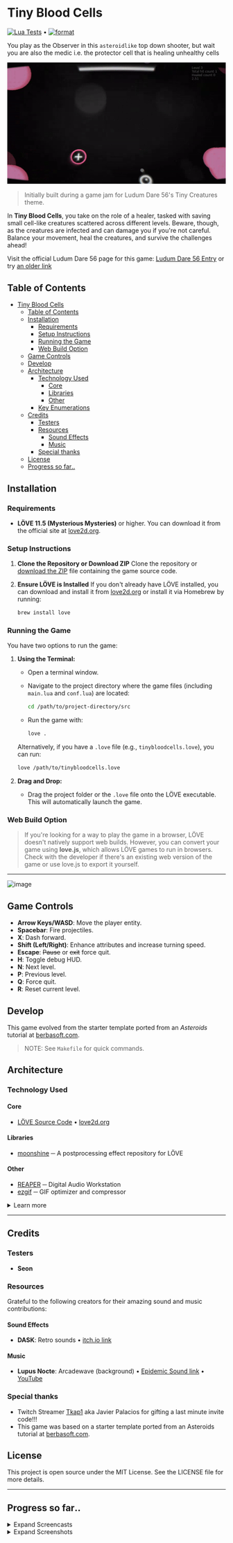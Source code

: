 # Tiny Blood Cells

[![Lua Tests](https://github.com/lloydlobo/tinycreatures/actions/workflows/test.yml/badge.svg)](https://github.com/lloydlobo/tinycreatures/actions/workflows/test.yml) • [![format](https://github.com/lloydlobo/tinycreatures/actions/workflows/fmt.yml/badge.svg)](https://github.com/lloydlobo/tinycreatures/actions/workflows/fmt.yml)

You play as the Observer in this `asteroidlike` top down shooter, but wait you are also the medic i.e. the protector cell that is healing unhealthy cells

![tinycreatures_20241017121242](static/screencasts/tinycreatures_20241017121242.gif)

> Initially built during a game jam for Ludum Dare 56's Tiny Creatures theme.

In **Tiny Blood Cells**, you take on the role of a healer, tasked with saving small cell-like creatures scattered across different levels.
Beware, though, as the creatures are infected and can damage you if you're not careful.
Balance your movement, heal the creatures, and survive the challenges ahead!

Visit the official Ludum Dare 56 page for this game: [Ludum Dare 56 Entry](https://ldjam.com/events/ludum-dare/56/$403597) or try [an older link](https://ldjam.com/events/ludum-dare/56/cells-united-tbd)

## Table of Contents

- [Tiny Blood Cells](#tiny-blood-cells)
  - [Table of Contents](#table-of-contents)
  - [Installation](#installation)
    - [Requirements](#requirements)
    - [Setup Instructions](#setup-instructions)
    - [Running the Game](#running-the-game)
    - [Web Build Option](#web-build-option)
  - [Game Controls](#game-controls)
  - [Develop](#develop)
  - [Architecture](#architecture)
    - [Technology Used](#technology-used)
      - [Core](#core)
      - [Libraries](#libraries)
      - [Other](#other)
    - [Key Enumerations](#key-enumerations)
  - [Credits](#credits)
    - [Testers](#testers)
    - [Resources](#resources)
      - [Sound Effects](#sound-effects)
      - [Music](#music)
    - [Special thanks](#special-thanks)
  - [License](#license)
  - [Progress so far‥](#progress-so-far)

## Installation

### Requirements

- **LÖVE 11.5 (Mysterious Mysteries)** or higher. You can download it from the official site at [love2d.org](https://love2d.org/).

### Setup Instructions

1. **Clone the Repository or Download ZIP**
   Clone the repository or [download the ZIP](https://github.com/lloydlobo/tinycreatures/archive/refs/heads/main.zip) file containing the game source code.

2. **Ensure LÖVE is Installed**
   If you don't already have LÖVE installed, you can download and install it from [love2d.org](https://love2d.org/) or install it via Homebrew by running:

   ```bash
   brew install love
   ```

### Running the Game

You have two options to run the game:

1. **Using the Terminal:**

   - Open a terminal window.
   - Navigate to the project directory where the game files (including `main.lua` and `conf.lua`) are located:

     ```bash
     cd /path/to/project-directory/src
     ```

   - Run the game with:

     ```bash
     love .
     ```

   Alternatively, if you have a `.love` file (e.g., `tinybloodcells.love`), you can run:

   ```bash
   love /path/to/tinybloodcells.love
   ```

2. **Drag and Drop:**
   - Drag the project folder or the `.love` file onto the LÖVE executable. This will automatically launch the game.

### Web Build Option

> If you're looking for a way to play the game in a browser, LÖVE doesn't natively support web
> builds. However, you can convert your game using **love.js**, which allows LÖVE games to run in
> browsers. Check with the developer if there's an existing web version of the game or use love.js to
> export it yourself.

---

![image](https://github.com/user-attachments/assets/d419291c-f63c-4084-aac3-4b4b687929c5)

## Game Controls

- **Arrow Keys/WASD**: Move the player entity.
- **Spacebar**: Fire projectiles.
- **X**: Dash forward.
- **Shift (Left/Right)**: Enhance attributes and increase turning speed.
- **Escape**: ~~Pause~~ or ~~exit~~ force quit.
- **H**: Toggle debug HUD.
- **N**: Next level.
- **P**: Previous level.
- **Q**: Force quit.
- **R**: Reset current level.

## Develop

This game evolved from the starter template ported from an _Asteroids_ tutorial at [berbasoft.com](https://berbasoft.com/simplegametutorials/love/asteroids/).

> NOTE: See `Makefile` for quick commands.

## Architecture

### Technology Used

#### Core

- [LÖVE Source Code](https://github.com/love2d/love) • [love2d.org](https://love2d.org/)

#### Libraries

- [moonshine](https://github.com/vrld/moonshine) ─ A postprocessing effect repository for LÖVE

#### Other

- [REAPER](https://www.reaper.fm/) ─ Digital Audio Workstation
- [ezgif](https://ezgif.com) ─ GIF optimizer and compressor

<details>

<summary>Learn more</summary>

### Key Enumerations

- **ControlKey**: Defines the key bindings for various actions like shooting,
  movement, and game controls.
- **Status**: Manages the activity status of the creatures.
- **HealthTransitions**: Tracks the healing state of creatures (none, healing, healthy).
- **CreatureStageColor**: Color scheme for different stages of creature evolution.
- **ScreenFlashAlphaLevel**: Defines screen flash transparency for different effects.

</details>

---

## Credits

### Testers

- **Seon**

### Resources

Grateful to the following creators for their amazing sound and music contributions:

#### Sound Effects

- **DASK**: Retro sounds • [itch.io link](https://dagurasusk.itch.io/retrosounds)

#### Music

- **Lupus Nocte**: Arcadewave (background) • [Epidemic Sound link](http://link.epidemicsound.com/LUPUS) • [YouTube](https://youtu.be/NwyDMDlZrMg?si=oaFxm1LHqGCiUGEC)

### Special thanks

- Twitch Streamer [Tkap1](https://m.twitch.tv/tkap1/home) aka Javier Palacios for gifting a last minute invite code!!!
- This game was based on a starter template ported from an Asteroids tutorial at [berbasoft.com](https://berbasoft.com/simplegametutorials/love/asteroids/).

## License

This project is open source under the MIT License. See the LICENSE file for more details.

---

## Progress so far‥

<details>

<summary>Expand Screencasts</summary>

![tinycreatures_20241008](static/screencasts/tinycreatures_20241008.gif)
![tinycreatures_20241011](static/screencasts/tinycreatures_20241011.gif)
![tinycreatures_202410121749](static/screencasts/tinycreatures_202410121749.gif)
![tinycreatures_20241012](static/screencasts/tinycreatures_20241012.gif)
![tinycreatures_202410141048](static/screencasts/tinycreatures_202410141048.gif)
![tinycreatures_20241017121242](static/screencasts/tinycreatures_20241017121242.gif)

</details>

<details>

<summary>Expand Screenshots</summary>

![tinycreatures_20241007185850](static/screenshots/tinycreatures_20241007185850.png)
![tinycreatures_20241007185903](static/screenshots/tinycreatures_20241007185903.png)
![tinycreatures_20241008001624](static/screenshots/tinycreatures_20241008001624.png)
![tinycreatures_20241015134217](static/screenshots/tinycreatures_20241015134217.png)
![tinycreatures_20241015192821](static/screenshots/tinycreatures_20241015192821.png)

</details>

